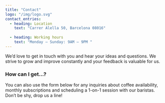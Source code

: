```yaml
---
title: "Contact"
logo: "/img/logo.svg"
contact_entries:
  - heading: Location
    text: "Carrer Alella 50, Barcelona 08016"
    
  - heading: Working hours
    text: "Monday – Sunday: 9AM – 9PM "
---
```


We’d love to get in touch with you and hear your ideas and
questions. We strive to grow and improve constantly and your feedback
is valuable for us.

<h3 class="f4 b lh-title mb2">How can I get…?</h3>

You can also use the form below for any inquiries about coffee
availability, monthly subscriptions and scheduling a 1-on-1 session
with our baristas. Don’t be shy, drop us a line!

